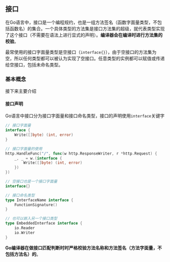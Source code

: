 接口
------

在Go语言中，接口是一个编程规约，也是一组方法签名（函数字面量类型，不包括函数名）的集合。一个具体类型的方法集是接口方法集的超级，就代表类型实现了这个接口（不需要在语法上进行显式的声明）。**编译器会在编译时进行方法集的校验**。

最常使用的接口字面量类型是空接口（`interface{}`），由于空接口的方法集为空，所以任何类型都可以被认为实现了空接口。任意类型的实例都可以赋值或传递给空接口，包括未命名类型。



### 基本概念

接下来主要介绍

#### 接口声明

Go语言中接口分为接口字面量和接口命名类型，接口的声明使用`interface`关键字

```go
// 接口字面量
interface {
    Write([]byte) (int, error)
}

// 接口字面量的使用
http.HandleFunc("/", func(w http.ResponseWriter, r *http.Request) {
    _, _ = w.(interface {
        Write([]byte) (int, error)
    })
})

// 空接口也是一个接口字面量
interface{}

// 接口命名类型
type InterfaceName interface {
    FunctionSignature()
}

// 也可以嵌入另一个接口类型
type EmbeddedInterface interface {
    io.Reader
    io.Writer
}
```

**Go编译器在做接口匹配判断时时严格校验方法名称和方法签名（方法字面量，不包括方法名）的**。
